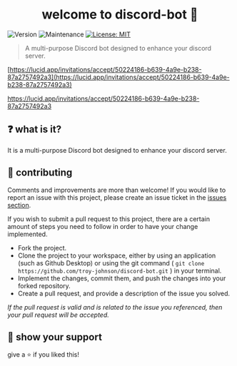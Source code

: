 <h1 align="center">welcome to discord-bot 👋</h1>
<p>
  <img alt="Version" src="https://img.shields.io/badge/version-1.0.0-blue.svg?cacheSeconds=2592000" />
  <img alt="Maintenance" src="https://img.shields.io/badge/Maintained-yes-blue.svg" />
  <a href="https://github.com/troy-johnson/discord-bot/blob/master/LICENSE" target="_blank">
  <img alt="License: MIT" src="https://img.shields.io/badge/License-MIT-yellow.svg" />
	</a>

</p>

> A multi-purpose Discord bot designed to enhance your discord server.

[https://lucid.app/invitations/accept/50224186-b639-4a9e-b238-87a2757492a3](https://lucid.app/invitations/accept/50224186-b639-4a9e-b238-87a2757492a3)



https://lucid.app/invitations/accept/50224186-b639-4a9e-b238-87a2757492a3

## ❓ what is it?

It is a multi-purpose Discord bot designed to enhance your discord server.


## 🤝 contributing
Comments and improvements are more than welcome!
If you would like to report an issue with this project, please create an issue ticket in the [issues section](https://github.com/troy-johnson/discord-bot/issues).

If you wish to submit a pull request to this project, there are a certain amount of steps you need to follow in order to have your change implemented.

+ Fork the project.
+ Clone the project to your workspace, either by using an application (such as Github Desktop) or using the git command ( `git clone https://github.com/troy-johnson/discord-bot.git` ) in your terminal.
+ Implement the changes, commit them, and push the changes into your forked repository.
+ Create a pull request, and provide a description of the issue you solved.

*If the pull request is valid and is related to the issue you referenced, then your pull request will be accepted.*

## 🙌 show your support

give a ⭐️ if you liked this!
